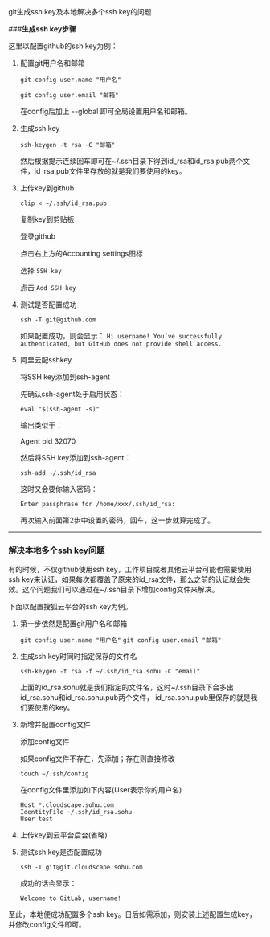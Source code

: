 git生成ssh key及本地解决多个ssh key的问题

###**生成ssh key步骤**

这里以配置github的ssh key为例：

1. 配置git用户名和邮箱

	`git config user.name "用户名"`

	`git config user.email "邮箱"`

	在config后加上 --global 即可全局设置用户名和邮箱。

2. 生成ssh key

	`ssh-keygen -t rsa -C "邮箱"`
	
	然后根据提示连续回车即可在~/.ssh目录下得到id_rsa和id_rsa.pub两个文件，id_rsa.pub文件里存放的就是我们要使用的key。

3. 上传key到github

	`clip < ~/.ssh/id_rsa.pub`

	复制key到剪贴板

	登录github

	点击右上方的Accounting settings图标

	选择 `SSH key`

	点击 `Add SSH key`

4. 测试是否配置成功

	`ssh -T git@github.com`

	如果配置成功，则会显示：
	`Hi username! You’ve successfully authenticated, but GitHub does not provide shell access.`

5. 阿里云配sshkey

	将SSH key添加到ssh-agent
	
	先确认ssh-agent处于启用状态：
	
	`eval "$(ssh-agent -s)"`
	
	输出类似于：
	
	Agent pid 32070
	
	然后将SSH key添加到ssh-agent：
	
	`ssh-add ~/.ssh/id_rsa`
	
	这时又会要你输入密码：
	
	`Enter passphrase for /home/xxx/.ssh/id_rsa:`
	
	再次输入前面第2步中设置的密码，回车，这一步就算完成了。

----
### **解决本地多个ssh key问题**

有的时候，不仅github使用ssh key，工作项目或者其他云平台可能也需要使用ssh key来认证，如果每次都覆盖了原来的id_rsa文件，那么之前的认证就会失效。这个问题我们可以通过在~/.ssh目录下增加config文件来解决。

下面以配置搜狐云平台的ssh key为例。

1. 第一步依然是配置git用户名和邮箱

	`git config user.name "用户名"`
	`git config user.email "邮箱"`

2. 生成ssh key时同时指定保存的文件名

	`ssh-keygen -t rsa -f ~/.ssh/id_rsa.sohu -C "email"`
	
	上面的id_rsa.sohu就是我们指定的文件名，这时~/.ssh目录下会多出id_rsa.sohu和id_rsa.sohu.pub两个文件，	
	id_rsa.sohu.pub里保存的就是我们要使用的key。

3. 新增并配置config文件

	添加config文件

	如果config文件不存在，先添加；存在则直接修改

	`touch ~/.ssh/config`

	在config文件里添加如下内容(User表示你的用户名)
	
	```
	Host *.cloudscape.sohu.com
   IdentityFile ~/.ssh/id_rsa.sohu
   User test
	```
4. 上传key到云平台后台(省略)

5. 测试ssh key是否配置成功

	`ssh -T git@git.cloudscape.sohu.com`

	成功的话会显示：

	`Welcome to GitLab, username!`


至此，本地便成功配置多个ssh key。日后如需添加，则安装上述配置生成key，并修改config文件即可。